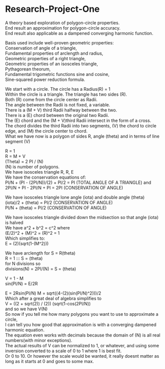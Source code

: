 # Research-Project-One
A theory based exploration of polygon-circle properties.<br/>
End result an approximation for polygon-circle accuracy.<br/>
End result also applicable as a dampened converging harmonic function.<br/>

Basis used include well-proven geometric properties:<br/>
Conservation of angle of a triangle,<br/>
Fundamental properties of arclength and radius,<br/>
Geometric properties of a right triangle,<br/>
Geometric properties of an isosceles triangle,<br/>
Pythagorean theorum,<br/>
Fundamental trigometric functions sine and cosine,<br/>
Sine-squared power reduction formula.<br/>


We start with a circle. The circle has a Radius(R) = 1<br/>
Within the circle is a triangle. The triangle has two sides (R).<br/>
Both (R) come from the circle center as Radii.<br/>
The angle between the Radii is not fixed, a variable.<br/>
There is a (M + V) third Radii halfway between the two.<br/>
There is a (E) chord between the original two Radii.<br/>
The (E) chord and the (M + V)third Radii intersect in the form of a cross.<br/>
The chord divides the third Radii into two segments, (V) the chord to circle edge, and (M) the circle center to chord.<br/>
What we have now is a polygon of sides R, angle (theta) and in terms of line segment (V)<br/>

R = 1<br/>
R = M + V<br/>
(Theta) = 2 PI / (N)<br/>
(N) is number of polygons.<br/>
We have isosceles triangle R, R, E<br/>
We have the conservation equations of:<br/>
PI/N + (PI - (2PI/N))/(2) + PI/2 = PI (TOTAL ANGLE OF A TRIANGLE) and <br/>
2PI/N + PI - 2PI/N + PI = 2PI (CONSERVATION OF ANGLE)<br/>

We have isosceles triangle lone angle (iota) and double angle (theta)<br/>
(iota)/2 + (theta) = PI/2 (CONSERVATION OF ANGLE)<br/>
PI/N + (theta) = PI/2 (CONSERVATION OF ANGLE)<br/>

We have isosceles triangle divided down the midsection so that angle (iota) is halved<br/>
We have a^2 + b^2 = c^2 where<br/>
(E/2)^2 + (M)^2 = (R)^2 = 1<br/>
Which simplifies to:<br/>
E = (2)(sqrt(1-(M^2)))<br/>

We have arclength for S = R(theta)<br/>
R = 1 ::: S = (theta)<br/>
for N divisions so<br/>
divisions(N) = 2PI/(N) = S = (theta)<br/>

V = 1 - M<br/>
sin(PI/N) = E/2R<br/>

E = 2Rsin(PI/N)
M = sqrt((4-(2)(sin(PI/N)^2)))/2<br/>
Which after a great deal of algebra simplifies to <br/>
V = ((2 + sqrt(2)) / (2)) (sqrt(1-cos(2PI/N))<br/>
and so we have V(N)<br/>
So now if you tell me how many polygons you want to use to approximate a circle,<br/>
I can tell you how good that approximation is with a converging dampened harmonic equation.<br/>
The equation even works with decimals because the domain of (N) is all real numbers(with minor exceptions).<br/>
The actual results of V can be normalized to 1, or whatever, and using some inversion converted to a scale of 0 to 1 where 1 is best fit.<br/>
Or 0 to 10. Or however the scale would be wanted, it really doesnt matter as long as it starts at 0 and goes to some max.<br/>

